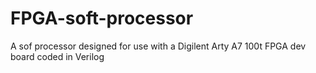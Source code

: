 # FPGA-soft-processor
A sof processor designed for use with a Digilent Arty A7 100t FPGA dev board coded in Verilog 
